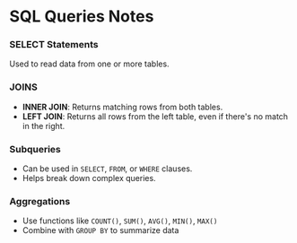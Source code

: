 # SQL Queries Notes

### SELECT Statements
Used to read data from one or more tables.

### JOINS
- **INNER JOIN**: Returns matching rows from both tables.
- **LEFT JOIN**: Returns all rows from the left table, even if there's no match in the right.

### Subqueries
- Can be used in `SELECT`, `FROM`, or `WHERE` clauses.
- Helps break down complex queries.

### Aggregations
- Use functions like `COUNT()`, `SUM()`, `AVG()`, `MIN()`, `MAX()`
- Combine with `GROUP BY` to summarize data

